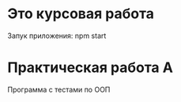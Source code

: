 # Это курсовая работа
Запук приложения: npm start

# Практическая работа А
Программа с тестами по ООП
